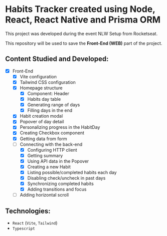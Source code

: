 # Habits Tracker created using Node, React, React Native and Prisma ORM

This project was developed during the event NLW Setup from Rocketseat.

This repository will be used to save the **Front-End (WEB)** part of the project.

## Content Studied and Developed:

- [x] Front-End
  - [x] Vite configuration
  - [x] Tailwind CSS configuration
  - [x] Homepage structure
    - [x] Component: Header
    - [x] Habits day table
    - [x] Generating range of days
    - [x] Filling days in the end
  - [x] Habit creation modal
  - [x] Popover of day detail
  - [x] Personalizing progress in the HabitDay
  - [x] Creating Checkbox component
  - [x] Getting data from form
  - [ ] Connecting with the back-end
    - [x] Configuring HTTP client
    - [x] Getting summary
    - [x] Using API data in the Popover
    - [x] Creating a new Habit
    - [x] Listing possible/completed habits each day
    - [x] Disabling check/uncheck in past days
    - [x] Synchronizing completed habits
    - [x] Adding transitions and focus
  - [ ] Adding horizontal scroll

## Technologies:

- `React` (`Vite`, `Tailwind`)
- `Typescript`

